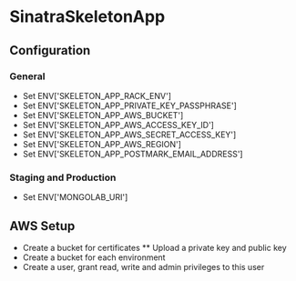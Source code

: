 # SinatraSkeletonApp

## Configuration

### General

* Set ENV['SKELETON_APP_RACK_ENV']
* Set ENV['SKELETON_APP_PRIVATE_KEY_PASSPHRASE']
* Set ENV['SKELETON_APP_AWS_BUCKET']
* Set ENV['SKELETON_APP_AWS_ACCESS_KEY_ID']
* Set ENV['SKELETON_APP_AWS_SECRET_ACCESS_KEY']
* Set ENV['SKELETON_APP_AWS_REGION']
* Set ENV['SKELETON_APP_POSTMARK_EMAIL_ADDRESS']

### Staging and Production

* Set ENV['MONGOLAB_URI']

## AWS Setup

* Create a bucket for certificates
** Upload a private key and public key
* Create a bucket for each environment
* Create a user, grant read, write and admin privileges to this user
